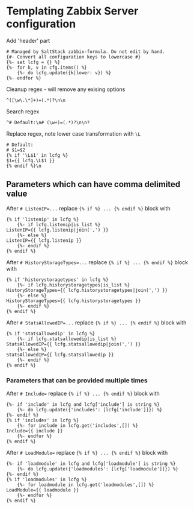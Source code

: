 # Templating Zabbix Server configuration

Add 'header' part

```
# Managed by SaltStack zabbix-formula. Do not edit by hand.
{#- Convert all configuration keys to lowercase #}
{%- set lcfg = {} %}
{%- for k, v in cfg.items() %}
    {%- do lcfg.update({k|lower: v}) %}
{%- endfor %}
```

Cleanup regex - will remove any exising options

```
^([\w\.\*]+)=(.*)?\n\n
```

Search regex

```
^# Default:\n# (\w+)=(.*)?\n\n?
```

Replace regex, note lower case transformation with `\L`

```
# Default:
# $1=$2
{% if '\L$1' in lcfg %}
$1={{ lcfg.\L$1 }}
{% endif %}\n
```

## Parameters which can have comma delimited value

After `# ListenIP=...` replace `{% if %} ... {% endif %}` block with

```
{% if 'listenip' in lcfg %}
    {%- if lcfg.listenip|is_list %}
ListenIP={{ lcfg.listenip|join(',') }}
    {%- else %}
ListenIP={{ lcfg.listenip }}
    {%- endif %}
{% endif %}
```

After `# HistoryStorageTypes=...` replace `{% if %} ... {% endif %}` block with

```
{% if 'historystoragetypes' in lcfg %}
    {%- if lcfg.historystoragetypes|is_list %}
HistoryStorageTypes={{ lcfg.historystoragetypes|join(',') }}
    {%- else %}
HistoryStorageTypes={{ lcfg.historystoragetypes }}
    {%- endif %}
{% endif %}
```

After `# StatsAllowedIP=...` replace `{% if %} ... {% endif %}` block with

```
{% if 'statsallowedip' in lcfg %}
    {%- if lcfg.statsallowedip|is_list %}
StatsAllowedIP={{ lcfg.statsallowedip|join(',') }}
    {%- else %}
StatsAllowedIP={{ lcfg.statsallowedip }}
    {%- endif %}
{% endif %}
```

### Parameters that can be provided multiple times

After `# Include=` replace `{% if %} ... {% endif %}` block with

```
{%- if 'include' in lcfg and lcfg['include'] is string %}
    {%- do lcfg.update({'includes': [lcfg['include']]}) %}
{%- endif %}
{% if 'includes' in lcfg %}
    {%- for include in lcfg.get('includes',[]) %}
Include={{ include }}
    {%- endfor %}
{% endif %}
```

After `# LoadModule=` replace `{% if %} ... {% endif %}` block with

```
{%- if 'loadmodule' in lcfg and lcfg['loadmodule'] is string %}
    {%- do lcfg.update({'loadmodules': [lcfg['loadmodule']]}) %}
{%- endif %}
{% if 'loadmodules' in lcfg %}
    {%- for loadmodule in lcfg.get('loadmodules',[]) %}
LoadModule={{ loadmodule }}
    {%- endfor %}
{% endif %}
```
